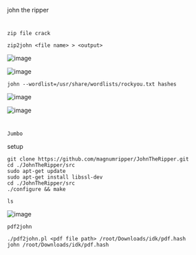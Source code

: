 john the ripper

#
`zip file crack`

```
zip2john <file name> > <output>
```
![image](https://user-images.githubusercontent.com/61821641/150439911-9d89b4d3-2c76-4511-b185-4f198dea63c6.png)

![image](https://user-images.githubusercontent.com/61821641/150439987-5117a8c1-eeee-4fe2-95d7-ddc707478ac0.png)

```
john --wordlist=/usr/share/wordlists/rockyou.txt hashes
```

![image](https://user-images.githubusercontent.com/61821641/150440151-b23b899b-2647-4a1f-8b87-36f13021235d.png)

![image](https://user-images.githubusercontent.com/61821641/150983634-742c34c6-8b1f-4249-a25f-e38bcd4c861d.png)

#
`Jumbo`

setup
```
git clone https://github.com/magnumripper/JohnTheRipper.git
cd ./JohnTheRipper/src
sudo apt-get update
sudo apt-get install libssl-dev
cd ./JohnTheRipper/src
./configure && make
```
```
ls
```
![image](https://user-images.githubusercontent.com/61821641/151736802-c1fdc24b-9d9e-4e46-b0da-6a2d66e434ff.png)

`pdf2john`
```
./pdf2john.pl <pdf file path> /root/Downloads/idk/pdf.hash
john /root/Downloads/idk/pdf.hash
```


